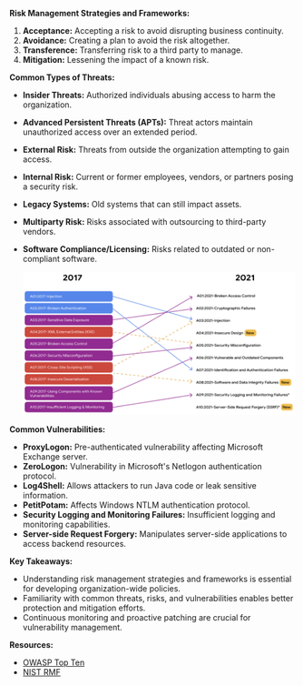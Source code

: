 **Risk Management Strategies and Frameworks:**

1. **Acceptance:** Accepting a risk to avoid disrupting business continuity.
2. **Avoidance:** Creating a plan to avoid the risk altogether.
3. **Transference:** Transferring risk to a third party to manage.
4. **Mitigation:** Lessening the impact of a known risk.

**Common Types of Threats:**

- **Insider Threats:** Authorized individuals abusing access to harm the organization.

- **Advanced Persistent Threats (APTs):** Threat actors maintain unauthorized access over an extended period.

- **External Risk:** Threats from outside the organization attempting to gain access.

- **Internal Risk:** Current or former employees, vendors, or partners posing a security risk.

- **Legacy Systems:** Old systems that can still impact assets.

- **Multiparty Risk:** Risks associated with outsourcing to third-party vendors.

- **Software Compliance/Licensing:** Risks related to outdated or non-compliant software.

  ![image-20240525025252480](images/image-20240525025252480.png)

**Common Vulnerabilities:**

- **ProxyLogon:** Pre-authenticated vulnerability affecting Microsoft Exchange server.
- **ZeroLogon:** Vulnerability in Microsoft's Netlogon authentication protocol.
- **Log4Shell:** Allows attackers to run Java code or leak sensitive information.
- **PetitPotam:** Affects Windows NTLM authentication protocol.
- **Security Logging and Monitoring Failures:** Insufficient logging and monitoring capabilities.
- **Server-side Request Forgery:** Manipulates server-side applications to access backend resources.

**Key Takeaways:**

- Understanding risk management strategies and frameworks is essential for developing organization-wide policies.
- Familiarity with common threats, risks, and vulnerabilities enables better protection and mitigation efforts.
- Continuous monitoring and proactive patching are crucial for vulnerability management.

**Resources:**

- [OWASP Top Ten](https://owasp.org/www-project-top-ten/)
- [NIST RMF](https://www.nist.gov/cybersecurity/risk-management-framework)